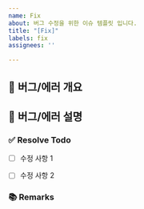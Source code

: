 ```yaml
---
name: Fix
about: 버그 수정을 위한 이슈 템플릿 입니다.
title: "[Fix]"
labels: fix
assignees: ''

---
```


## 🐞 버그/에러 개요
<!-- 간단하게 한줄로 어떤 버그/에러인지 요약해서 적습니다 -->

## 📝 버그/에러 설명
<!--  어떤 에러가 어떤 상황에서 발생했는지 Given-When-Then 형식으로 적습니다 -->


### ✅ Resolve Todo
<!-- 에러/버그 수정 항목을 나열합니다 (PR할 때에는 모두 체크되어야함) -->
- [ ] 수정 사항 1
- [ ] 수정 사항 2


### 📚 Remarks
<!-- 이슈 해결에 있어 비고사항이 있었다면 적습니다 -->
